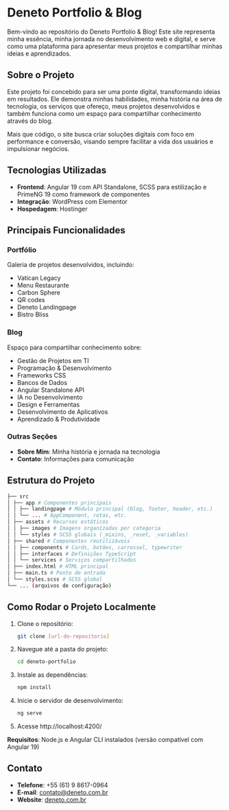 # Deneto Portfolio & Blog

Bem-vindo ao repositório do Deneto Portfolio & Blog! Este site representa minha essência, minha jornada no desenvolvimento web e digital, e serve como uma plataforma para apresentar meus projetos e compartilhar minhas ideias e aprendizados.

## Sobre o Projeto

Este projeto foi concebido para ser uma ponte digital, transformando ideias em resultados. Ele demonstra minhas habilidades, minha história na área de tecnologia, os serviços que ofereço, meus projetos desenvolvidos e também funciona como um espaço para compartilhar conhecimento através do blog.

Mais que código, o site busca criar soluções digitais com foco em performance e conversão, visando sempre facilitar a vida dos usuários e impulsionar negócios.

## Tecnologias Utilizadas

- **Frontend**: Angular 19 com API Standalone, SCSS para estilização e PrimeNG 19 como framework de componentes
- **Integração**: WordPress com Elementor
- **Hospedagem**: Hostinger

## Principais Funcionalidades

### Portfólio

Galeria de projetos desenvolvidos, incluindo:

- Vatican Legacy
- Menu Restaurante
- Carbon Sphere
- QR codes
- Deneto Landingpage
- Bistro Bliss

### Blog

Espaço para compartilhar conhecimento sobre:

- Gestão de Projetos em TI
- Programação & Desenvolvimento
- Frameworks CSS
- Bancos de Dados
- Angular Standalone API
- IA no Desenvolvimento
- Design e Ferramentas
- Desenvolvimento de Aplicativos
- Aprendizado & Produtividade

### Outras Seções

- **Sobre Mim**: Minha história e jornada na tecnologia
- **Contato**: Informações para comunicação

## Estrutura do Projeto

```bash
├── src
│ ├── app # Componentes principais
│ │ ├── landingpage # Módulo principal (blog, footer, header, etc.)
│ │ └── ... # AppComponent, rotas, etc.
│ ├── assets # Recursos estáticos
│ │ ├── images # Imagens organizadas por categoria
│ │ └── styles # SCSS globais (_mixins, _reset, _variables)
│ ├── shared # Componentes reutilizáveis
│ │ ├── components # Cards, botões, carrossel, typewriter
│ │ ├── interfaces # Definições TypeScript
│ │ └── services # Serviços compartilhados
│ ├── index.html # HTML principal
│ ├── main.ts # Ponto de entrada
│ └── styles.scss # SCSS global
└── ... (arquivos de configuração)
```

## Como Rodar o Projeto Localmente

1. Clone o repositório:

   ```bash
   git clone [url-do-repositorio]
   ```

2. Navegue até a pasta do projeto:

   ```bash
   cd deneto-portfolio
   ```

3. Instale as dependências:

   ```bash
   npm install
   ```

4. Inicie o servidor de desenvolvimento:

   ```bash
   ng serve
   ```

5. Acesse http://localhost:4200/

**Requisitos**: Node.js e Angular CLI instalados (versão compatível com Angular 19)

## Contato

- **Telefone**: +55 (61) 9 8617-0964
- **E-mail**: contato@deneto.com.br
- **Website**: [deneto.com.br](https://deneto.com.br)

